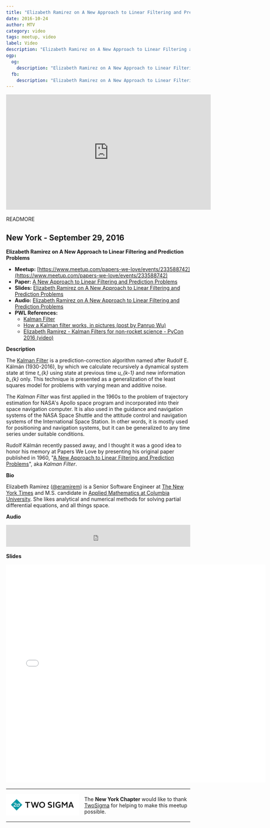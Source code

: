 ```yaml
---
title: "Elizabeth Ramirez on A New Approach to Linear Filtering and Prediction Problems"
date: 2016-10-24
author: MTV
category: video
tags: meetup, video
label: Video
description: "Elizabeth Ramirez on A New Approach to Linear Filtering and Prediction Problems"
ogp:
  og:
    description: "Elizabeth Ramirez on A New Approach to Linear Filtering and Prediction Problems"
  fb:
    description: "Elizabeth Ramirez on A New Approach to Linear Filtering and Prediction Problems"
---
```


<iframe class="video" width="560" height="315" src="https://www.youtube.com/embed/DEI2R_LGUi0" frameborder="0" allowfullscreen></iframe>

READMORE

## New York - September 29, 2016

**Elizabeth Ramirez on A New Approach to Linear Filtering and Prediction Problems**

* **Meetup:** [https://www.meetup.com/papers-we-love/events/233588742](https://www.meetup.com/papers-we-love/events/233588742)
* **Paper:** [A New Approach to Linear Filtering and Prediction Problems](http://unc.live/2dAHitu)
* **Slides:** [Elizabeth Ramirez on A New Approach to Linear Filtering and Prediction Problems](http://bit.ly/2dAKs0h)
* **Audio:** [Elizabeth Ramirez on A New Approach to Linear Filtering and Prediction Problems](http://bit.ly/2eI1P1q)
* **PWL References:**
  * [Kalman Filter](https://en.wikipedia.org/wiki/Kalman_filter)
  * [How a Kalman filter works, in pictures (post by Panruo Wu)](http://www.bzarg.com/p/how-a-kalman-filter-works-in-pictures/)
  * [Elizabeth Ramirez - Kalman Filters for non-rocket science - PyCon 2016 (video)](https://youtu.be/k_MpfzMc9PU)


**Description**

The [Kalman Filter](https://en.wikipedia.org/wiki/Kalman_filter) is a prediction-correction algorithm named after Rudolf E. Kálmán (1930-2016), by which we calculate recursively a dynamical system state at time *t_{k}* using state at previous time *u_{k-1}* and new information *b_{k}* only. This technique is presented as a generalization of the least squares model for problems with varying mean and additive noise.

The *Kalman Filter* was first applied in the 1960s to the problem of trajectory estimation for NASA's Apollo space program and incorporated into their space navigation computer. It is also used in the guidance and navigation systems of the NASA Space Shuttle and the attitude control and navigation systems of the International Space Station. In other words, it is mostly used for positioning and navigation systems, but it can be generalized to any time series under suitable conditions.

Rudolf Kálmán recently passed away, and I thought it was a good idea to honor his memory at Papers We Love by presenting his original paper published in 1960, "[A New Approach to Linear Filtering and Prediction Problems](https://www.cs.unc.edu/~welch/kalman/media/pdf/Kalman1960.pdf)", aka *Kalman Filter*.

**Bio**

Elizabeth Ramirez ([@eramirem](https://twitter.com/eramirem)) is a Senior Software Engineer at [The New York Times](http://www.nytimes.com/) and M.S. candidate in [Applied Mathematics at Columbia University](http://apam.columbia.edu/). She likes analytical and numerical methods for solving partial differential equations, and all things space.

**Audio**

<iframe width="100%" height="60" src="https://www.mixcloud.com/widget/iframe/?feed=https%3A%2F%2Fwww.mixcloud.com%2Fpaperswelove%2Felizabeth-ramirez-on-a-new-approach-to-linear-filtering-and-prediction-problems%2F&hide_cover=1&mini=1" frameborder="0"></iframe>

**Slides**

<iframe class="video" allowfullscreen="true" allowtransparency="true" frameborder="0" height="596" id="talk_frame_364879" mozallowfullscreen="true" src="//speakerdeck.com/player/6738f44057324eeb949db50da8fc9437" style="border:0; padding:0; margin:0; background:transparent;" webkitallowfullscreen="true" width="710"></iframe>

---

<p style="display: flex; flex-direction: row; justify-content: center; align-items: center;">
<a href="https://www.twosigma.com/"><img src="/images/TwoSigma_RGB.jpg" alt="TwoSigma" title="TwoSigma - Platinum Sponsor of Papers We Love NYC" style="width: 200px; margin: 0 1em 0 0;"></a> <span style="flex: 1;">The <strong>New York Chapter</strong> would like to thank <a href="http://www.twosigma.com">TwoSigma</a> for helping to make this meetup possible.</span>
</p>

---
